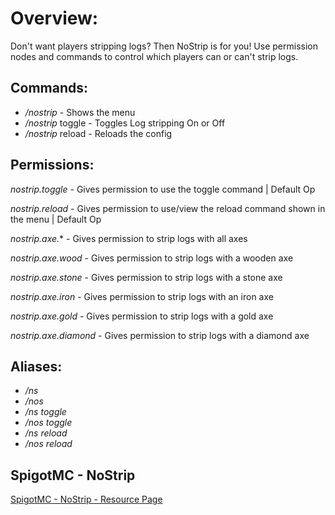 # Overview: 
Don't want players stripping logs? Then NoStrip is for you! 
Use permission nodes and commands to control which players can or can't strip logs.

## Commands:
- */nostrip* - Shows the menu
- */nostrip* toggle - Toggles Log stripping On or Off
- */nostrip* reload - Reloads the config

## Permissions:
*nostrip.toggle* - Gives permission to use the toggle command | Default Op

*nostrip.reload* - Gives permission to use/view the reload command shown in the menu | Default Op

*nostrip.axe.** - Gives permission to strip logs with all axes

*nostrip.axe.wood* - Gives permission to strip logs with a wooden axe

*nostrip.axe.stone* - Gives permission to strip logs with a stone axe

*nostrip.axe.iron* - Gives permission to strip logs with an iron axe

*nostrip.axe.gold* - Gives permission to strip logs with a gold axe

*nostrip.axe.diamond* - Gives permission to strip logs with a diamond axe

## Aliases:

- */ns*
- */nos*
- */ns toggle*
- */nos toggle*
- */ns reload*
- */nos reload*

## SpigotMC - NoStrip

[SpigotMC - NoStrip - Resource Page](https://www.spigotmc.org/resources/nostrip-mc-1-13.61574/)